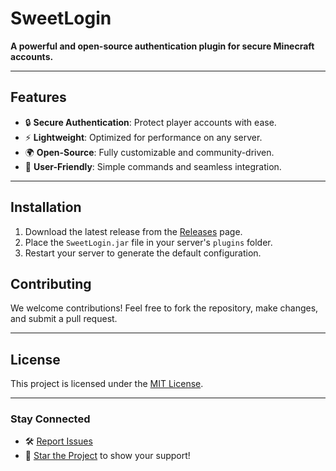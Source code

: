 # SweetLogin

**A powerful and open-source authentication plugin for secure Minecraft accounts.**

---

## Features

- 🔒 **Secure Authentication**: Protect player accounts with ease.
- ⚡ **Lightweight**: Optimized for performance on any server.
- 🌍 **Open-Source**: Fully customizable and community-driven.
- 🎨 **User-Friendly**: Simple commands and seamless integration.

---

## Installation

1. Download the latest release from the [Releases](https://github.com/sasi2006166/SweetLogin/releases) page.
2. Place the `SweetLogin.jar` file in your server's `plugins` folder.
3. Restart your server to generate the default configuration.

## Contributing

We welcome contributions! Feel free to fork the repository, make changes, and submit a pull request.

---

## License

This project is licensed under the [MIT License](LICENSE).

---

### Stay Connected

- 🛠️ [Report Issues](https://github.com/sasi2006166/SweetLogin/issues)
- 🌟 [Star the Project](https://github.com/sasi2006166/SweetLogin) to show your support!
